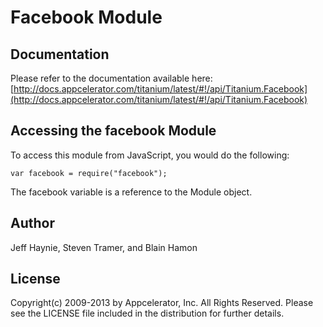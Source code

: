# Facebook Module

## Documentation

Please refer to the documentation available here:
[http://docs.appcelerator.com/titanium/latest/#!/api/Titanium.Facebook](http://docs.appcelerator.com/titanium/latest/#!/api/Titanium.Facebook)

## Accessing the facebook Module

To access this module from JavaScript, you would do the following:

	var facebook = require("facebook");

The facebook variable is a reference to the Module object.	

## Author

Jeff Haynie, Steven Tramer, and Blain Hamon

## License

Copyright(c) 2009-2013 by Appcelerator, Inc. All Rights Reserved. Please see the LICENSE file included in the distribution for further details.
